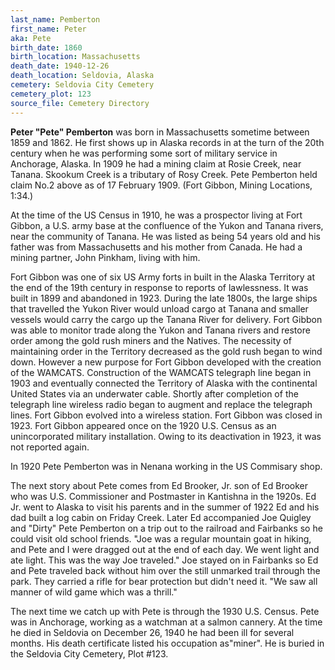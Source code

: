 ```yaml
---
last_name: Pemberton
first_name: Peter
aka: Pete
birth_date: 1860
birth_location: Massachusetts
death_date: 1940-12-26
death_location: Seldovia, Alaska
cemetery: Seldovia City Cemetery
cemetery_plot: 123
source_file: Cemetery Directory
---
```


**Peter "Pete" Pemberton** was born in Massachusetts sometime between 1859 and 1862. He first shows up in Alaska records in at the turn of the 20th century when he was performing some sort of military service in Anchorage, Alaska.  In 1909 he had a mining claim at Rosie Creek, near Tanana. Skookum Creek is a tributary of Rosy Creek. Pete Pemberton held claim  No.2 above as of 17 February 1909. (Fort Gibbon, Mining Locations, 1:34.)

At the time of the US Census in 1910, he was a prospector living at Fort Gibbon, a U.S. army base at the confluence of the Yukon and Tanana rivers, near the community of Tanana. He was listed as being 54 years old and his father was from Massachusetts and his mother from Canada. He had a mining partner, John Pinkham, living with him. 

Fort Gibbon was one of six US Army forts in built in the Alaska Territory at the end of the 19th century in response to reports of lawlessness. It was built in 1899 and abandoned in 1923.   During the late 1800s, the large ships that travelled the Yukon River would unload cargo at Tanana and smaller vessels would carry the cargo
up the Tanana River for delivery. Fort Gibbon was able to monitor trade along the Yukon and Tanana rivers and restore order among the gold rush miners and the Natives.  The necessity of maintaining order in the Territory decreased as the gold rush began to wind down. However a new purpose for Fort Gibbon developed with the creation of the WAMCATS. Construction of the WAMCATS telegraph line began in 1903 and eventually connected the Territory of Alaska with the continental United States via an underwater cable.  Shortly after completion of the telegraph line wireless radio began to augment and replace the telegraph lines. Fort Gibbon evolved into a
wireless station. Fort Gibbon was closed in 1923.  Fort Gibbon appeared once on the 1920 U.S. Census as an unincorporated military installation. Owing to its deactivation in 1923, it was not reported again.

In 1920 Pete Pemberton was in Nenana working in the US Commisary shop.

The next story about Pete comes from Ed Brooker, Jr. son of Ed Brooker who was U.S. Commissioner and Postmaster in Kantishna in the 1920s.  Ed Jr. went to Alaska to visit his parents and in the summer of 1922 Ed and his dad built a log cabin on Friday Creek. Later  Ed accompanied Joe Quigley and "Dirty" Pete
Pemberton on a trip out to the railroad and Fairbanks so he could visit old school friends. "Joe was a regular mountain goat in hiking, and Pete
and I were dragged out at the end of each day. We went light and ate light. This was the way Joe traveled." Joe stayed on in Fairbanks so Ed
and Pete traveled back without him over the still unmarked trail through the park. They carried a rifle for bear protection but didn't need it.  "We saw all manner of wild game which was a thrill."

The next time we catch up with Pete is through the 1930 U.S. Census.  Pete was in Anchorage, working as a watchman at a salmon cannery. At the time he died in Seldovia on December 26, 1940 he had been ill for several months. His death certificate listed his occupation as"miner". He is buried in the Seldovia City Cemetery, Plot #123.
